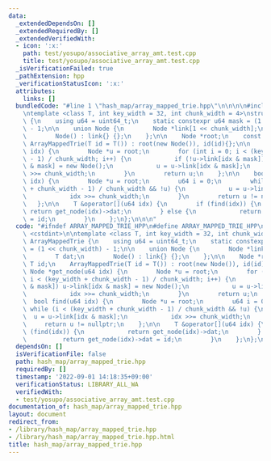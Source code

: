 ```yaml
---
data:
  _extendedDependsOn: []
  _extendedRequiredBy: []
  _extendedVerifiedWith:
  - icon: ':x:'
    path: test/yosupo/associative_array_amt.test.cpp
    title: test/yosupo/associative_array_amt.test.cpp
  _isVerificationFailed: true
  _pathExtension: hpp
  _verificationStatusIcon: ':x:'
  attributes:
    links: []
  bundledCode: "#line 1 \"hash_map/array_mapped_trie.hpp\"\n\n\n\n#include <cstdint>\n\
    \ntemplate <class T, int key_width = 32, int chunk_width = 4>\nstruct ArrayMappedTrie\
    \ {\n    using u64 = uint64_t;\n    static constexpr u64 mask = (1 << chunk_width)\
    \ - 1;\n\n    union Node {\n        Node *link[1 << chunk_width];\n        T dat;\n\
    \        Node() : link{} {};\n    };\n\n    Node *root;\n    const T id;\n   \
    \ ArrayMappedTrie(T id = T()) : root(new Node()), id(id){};\n\n    Node *get_node(u64\
    \ idx) {\n        Node *u = root;\n        for (int i = 0; i < (key_width + chunk_width\
    \ - 1) / chunk_width; i++) {\n            if (!u->link[idx & mask]) u->link[idx\
    \ & mask] = new Node();\n            u = u->link[idx & mask];\n            idx\
    \ >>= chunk_width;\n        }\n        return u;\n    };\n\n    bool find(u64\
    \ idx) {\n        Node *u = root;\n        u64 i = 0;\n        while (i < (key_width\
    \ + chunk_width - 1) / chunk_width && !u) {\n            u = u->link[idx & mask];\n\
    \            idx >>= chunk_width;\n        }\n        return u != nullptr;\n \
    \   };\n\n    T &operator[](u64 idx) {\n        if (find(idx)) {\n           \
    \ return get_node(idx)->dat;\n        } else {\n            return get_node(idx)->dat\
    \ = id;\n        }\n    };\n};\n\n\n"
  code: "#ifndef ARRAY_MAPPED_TRIE_HPP\n#define ARRAY_MAPPED_TRIE_HPP\n\n#include\
    \ <cstdint>\n\ntemplate <class T, int key_width = 32, int chunk_width = 4>\nstruct\
    \ ArrayMappedTrie {\n    using u64 = uint64_t;\n    static constexpr u64 mask\
    \ = (1 << chunk_width) - 1;\n\n    union Node {\n        Node *link[1 << chunk_width];\n\
    \        T dat;\n        Node() : link{} {};\n    };\n\n    Node *root;\n    const\
    \ T id;\n    ArrayMappedTrie(T id = T()) : root(new Node()), id(id){};\n\n   \
    \ Node *get_node(u64 idx) {\n        Node *u = root;\n        for (int i = 0;\
    \ i < (key_width + chunk_width - 1) / chunk_width; i++) {\n            if (!u->link[idx\
    \ & mask]) u->link[idx & mask] = new Node();\n            u = u->link[idx & mask];\n\
    \            idx >>= chunk_width;\n        }\n        return u;\n    };\n\n  \
    \  bool find(u64 idx) {\n        Node *u = root;\n        u64 i = 0;\n       \
    \ while (i < (key_width + chunk_width - 1) / chunk_width && !u) {\n          \
    \  u = u->link[idx & mask];\n            idx >>= chunk_width;\n        }\n   \
    \     return u != nullptr;\n    };\n\n    T &operator[](u64 idx) {\n        if\
    \ (find(idx)) {\n            return get_node(idx)->dat;\n        } else {\n  \
    \          return get_node(idx)->dat = id;\n        }\n    };\n};\n\n#endif"
  dependsOn: []
  isVerificationFile: false
  path: hash_map/array_mapped_trie.hpp
  requiredBy: []
  timestamp: '2022-09-01 14:18:35+09:00'
  verificationStatus: LIBRARY_ALL_WA
  verifiedWith:
  - test/yosupo/associative_array_amt.test.cpp
documentation_of: hash_map/array_mapped_trie.hpp
layout: document
redirect_from:
- /library/hash_map/array_mapped_trie.hpp
- /library/hash_map/array_mapped_trie.hpp.html
title: hash_map/array_mapped_trie.hpp
---
```


